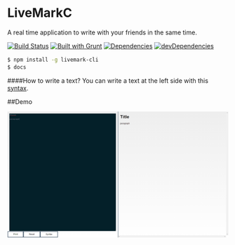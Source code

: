 # LiveMarkC

A real time application to write with your friends in the same time.

[![Build Status](https://travis-ci.org/cedced19/LiveMarkC.svg?branch=master)](https://travis-ci.org/cedced19/LiveMarkC)
[![Built with Grunt](https://cdn.gruntjs.com/builtwith.png)](http://gruntjs.com/)
[![Dependencies](https://david-dm.org/cedced19/LiveMarkC.png)](https://david-dm.org/cedced19/LiveMarkC)
[![devDependencies](https://david-dm.org/cedced19/LiveMarkC/dev-status.png)](https://david-dm.org/cedced19/LiveMarkC#info=devDependencies)

```bash
$ npm install -g livemark-cli
$ docs
```

####How to write a text?
You can write a text at the left side with this [syntax](//github.com/cedced19/LiveMarkC/wiki).

##Demo

![](https://raw.githubusercontent.com/cedced19/LiveMarkC/master/demo.png)
